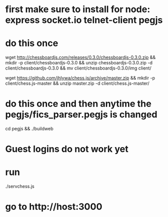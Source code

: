

# first make sure to install for node:  express socket.io telnet-client pegjs


# do this once
wget http://chessboardjs.com/releases/0.3.0/chessboardjs-0.3.0.zip && mkdir -p client/chessboardjs-0.3.0 && unzip chessboardjs-0.3.0.zip -d client/chessboardjs-0.3.0 && mv client/chessboardjs-0.3.0/img client/

wget https://github.com/jhlywa/chess.js/archive/master.zip && mkdir -p client/chess.js-master && unzip master.zip -d client/chess.js-master/



# do this once and then anytime the pegjs/fics_parser.pegjs is changed
cd pegjs && ./buildweb

# Guest logins do not work yet

# run
./servchess.js


# go to http://host:3000
